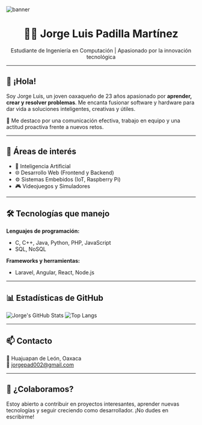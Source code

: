 <!-- Banner opcional -->
<img src="https://user-images.githubusercontent.com/72491412/124944400-e75fde00-e02a-11eb-82b3-6b6d9af4c5c1.png" alt="banner" />

<h1 align="center">👨‍💻 Jorge Luis Padilla Martínez</h1>
<p align="center">Estudiante de Ingeniería en Computación | Apasionado por la innovación tecnológica</p>

---

## 👋 ¡Hola!

Soy Jorge Luis, un joven oaxaqueño de 23 años apasionado por **aprender, crear y resolver problemas**. Me encanta fusionar software y hardware para dar vida a soluciones inteligentes, creativas y útiles.

💬 Me destaco por una comunicación efectiva, trabajo en equipo y una actitud proactiva frente a nuevos retos.

---

## 🚀 Áreas de interés

- 🤖 Inteligencia Artificial  
- 🌐 Desarrollo Web (Frontend y Backend)  
- ⚙️ Sistemas Embebidos (IoT, Raspberry Pi)  
- 🎮 Videojuegos y Simuladores

---

## 🛠️ Tecnologías que manejo

**Lenguajes de programación:**
- C, C++, Java, Python, PHP, JavaScript  
- SQL, NoSQL  

**Frameworks y herramientas:**
- Laravel, Angular, React, Node.js  

---


## 📊 Estadísticas de GitHub

![Jorge's GitHub Stats](https://github-readme-stats.vercel.app/api?username=Jorge002pad&show_icons=true&theme=gruvbox)
![Top Langs](https://github-readme-stats.vercel.app/api/top-langs/?username=Jorge002pad&layout=compact&theme=gruvbox)

---

## 📫 Contacto

📍 Huajuapan de León, Oaxaca  
📧 [jorgepad002@gmail.com](mailto:jorgepad002@gmail.com)
<!-- Agrega tu LinkedIn si tienes -->
<!-- 🔗 [LinkedIn](https://www.linkedin.com/in/tuusuario) -->

---

## 🤝 ¿Colaboramos?

Estoy abierto a contribuir en proyectos interesantes, aprender nuevas tecnologías y seguir creciendo como desarrollador. ¡No dudes en escribirme!



